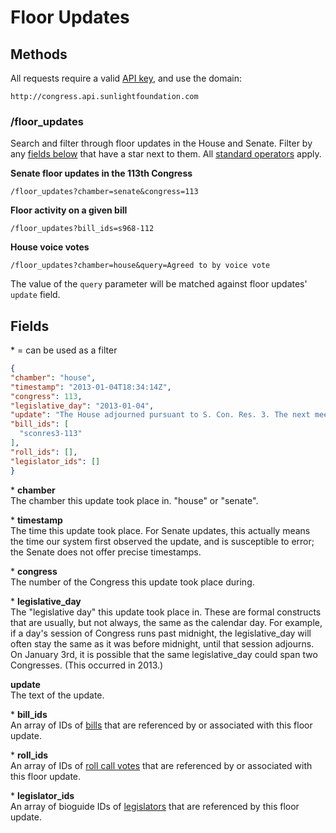 # Floor Updates



## Methods

All requests require a valid [API key](index.html#parameters/api-key), and use the domain:

```text
http://congress.api.sunlightfoundation.com
```

### /floor_updates

Search and filter through floor updates in the House and Senate. Filter by any [fields below](#fields) that have a star next to them. All [standard operators](index.html#parameters/operators) apply.

**Senate floor updates in the 113th Congress**

```text
/floor_updates?chamber=senate&congress=113
```

**Floor activity on a given bill**

```text
/floor_updates?bill_ids=s968-112
```

**House voice votes**

```text
/floor_updates?chamber=house&query=Agreed to by voice vote
```

The value of the `query` parameter will be matched against floor updates' `update` field.

## Fields

\* = can be used as a filter

```json
{
"chamber": "house",
"timestamp": "2013-01-04T18:34:14Z",
"congress": 113,
"legislative_day": "2013-01-04",
"update": "The House adjourned pursuant to S. Con. Res. 3. The next meeting is scheduled for 2:00 p.m. on January 14, 2013.",
"bill_ids": [
  "sconres3-113"
],
"roll_ids": [],
"legislator_ids": []
}
```

\* **chamber**<br/>
The chamber this update took place in. "house" or "senate".

\* **timestamp**<br/>
The time this update took place. For Senate updates, this actually means the time our system first observed the update, and is susceptible to error; the Senate does not offer precise timestamps.

\* **congress**<br/>
The number of the Congress this update took place during.

\* **legislative_day**<br/>
The "legislative day" this update took place in. These are formal constructs that are usually, but not always, the same as the calendar day. For example, if a day's session of Congress runs past midnight, the legislative_day will often stay the same as it was before midnight, until that session adjourns. On January 3rd, it is possible that the same legislative_day could span two Congresses. (This occurred in 2013.)

**update**<br/>
The text of the update.

\* **bill_ids**<br/>
An array of IDs of [bills](bills.html) that are referenced by or associated with this floor update.

\* **roll_ids**<br/>
An array of IDs of [roll call votes](votes.html) that are referenced by or associated with this floor update.

\* **legislator_ids**<br/>
An array of bioguide IDs of [legislators](legislators.html) that are referenced by this floor update.